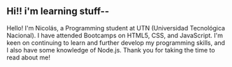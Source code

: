 
## Hi!! i'm learning stuff--
Hello! I'm Nicolás, a Programming student at UTN (Universidad Tecnológica Nacional). I have attended Bootcamps on HTML5, CSS, and JavaScript. I'm keen on continuing to learn and further develop my programming skills, and I also have some knowledge of Node.js. Thank you for taking the time to read about me!
